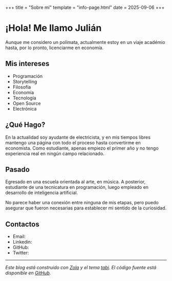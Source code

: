+++
title = "Sobre mí"
template = "info-page.html"
date = 2025-09-06
+++

# ¡Hola! Me llamo Julián

Aunque me considero un polímata, actualmente estoy en un viaje académio hasta, por lo pronto, licenciarme en economía.

## Mis intereses

- Programación
- Storytelling
- Filosofía
- Economía
- Tecnología
- Open Source
- Electrónica

## ¿Qué Hago?

En la actualidad soy ayudante de electricista, y en mis tiempos libres mantengo una página con todo el proceso hasta convertirme en economista. Como estudiante, apenas empiezo el primer año y no tengo experiencia real en ningún campo relacionado.

## Pasado

Egresado en una escuela orientada al arte, en música. A posterior, estudiante de una tecnicatura en programación, luego empleado en desarrollo de inteligencia artificial.

No parece haber una conexión entre ninguna de mis etapas, pero puedo asegurar que fueron necesarias para establecer mi sentido de la curiosidad.

## Contactos

- Email:
- Linkedin:
- GitHub:
- Twitter:

---

*Este blog está construido con [Zola](https://getzola.org) y el tema [tabi](https://github.com/welpo/tabi). El código fuente está disponible en [GitHub](https://github.com/tu-usuario/tu-blog).*
